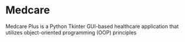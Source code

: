 # Medcare
 Medcare Plus is a Python Tkinter GUI-based healthcare application that utilizes object-oriented programming (OOP) principles

